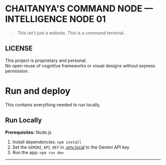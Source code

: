 #  CHAITANYA'S COMMAND NODE — INTELLIGENCE NODE 01

> This isn’t just a website. This is a command terminal.

##  LICENSE

This project is proprietary and personal.  
No open reuse of cognitive frameworks or visual designs without express permission.

# Run and deploy 

This contains everything needed to run locally.

## Run Locally

**Prerequisites:**  Node.js


1. Install dependencies:
   `npm install`
2. Set the `GEMINI_API_KEY` in [.env.local](.env.local) to the Gemini API key
3. Run the app:
   `npm run dev`

---






